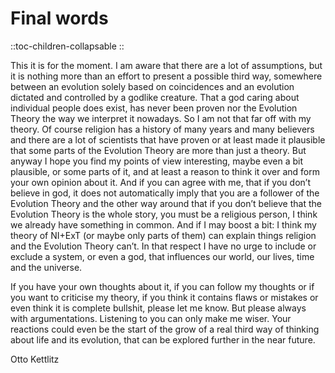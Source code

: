 # Final words

::toc-children-collapsable
::


This it is for the moment. I am aware that there are a lot of assumptions, but it is nothing more than an effort to present a possible third way, somewhere between an evolution solely based on coincidences and an evolution dictated and controlled by a godlike creature. That a god caring about individual people does exist, has never been proven nor the Evolution Theory the way we interpret it nowadays. So I am not that far off with my theory. Of course religion has a history of many years and many believers and there are a lot of scientists that have proven or at least made it plausible that some parts of the Evolution Theory are more than just a theory. But anyway I hope you find my points of view interesting, maybe even a bit plausible, or some parts of it, and at least a reason to think it over and form your own opinion about it. And if you can agree with me, that if you don’t believe in god, it does not automatically imply that you are a follower of the Evolution Theory and the other way around that if you don’t believe that the Evolution Theory is the whole story, you must be a religious person, I think we already have something in common. And if I may boost a bit: I think my theory of NI+ExT (or maybe only parts of them) can explain things religion and the Evolution Theory can’t. In that respect I have no urge to include or exclude a system, or even a god, that influences our world, our lives, time and the universe.

If you have your own thoughts about it, if you can follow my thoughts or if you want to criticise my theory, if you think it contains flaws or mistakes or even think it is complete bullshit, please let me know. But please always with argumentations. Listening to you can only make me wiser. Your reactions could even be the start of the grow of a real third way of thinking about life and its evolution, that can be explored further in the near future.

Otto Kettlitz
